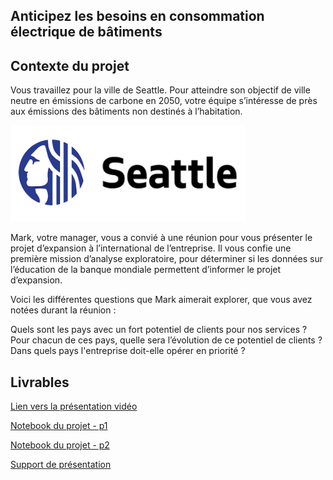 ## Anticipez les besoins en consommation électrique de bâtiments

## Contexte du projet

Vous travaillez pour la ville de Seattle. Pour atteindre son objectif de ville neutre en émissions de carbone en 2050, votre équipe s’intéresse de près aux émissions des bâtiments non destinés à l’habitation.

![ds-p2](/images/ds-p4.png)

Mark, votre manager, vous a convié à une réunion pour vous présenter le projet d’expansion à l’international de l’entreprise. Il vous confie une première mission d’analyse exploratoire, pour déterminer si les données sur l’éducation de la banque mondiale permettent d’informer le projet d’expansion.

Voici les différentes questions que Mark aimerait explorer, que vous avez notées durant la réunion :

Quels sont les pays avec un fort potentiel de clients pour nos services ?
Pour chacun de ces pays, quelle sera l’évolution de ce potentiel de clients ?
Dans quels pays l'entreprise doit-elle opérer en priorité ?

## Livrables

[Lien vers la présentation vidéo](https://youtu.be/ju75VfTAKtk)

[Notebook du projet - p1](https://nbviewer.org/github/jeremy-vangansberg/jeremy-vangansberg.github.io/blob/master/notebooks/ds_p4_p1.ipynb)

[Notebook du projet - p2](https://nbviewer.org/github/jeremy-vangansberg/jeremy-vangansberg.github.io/blob/master/notebooks/ds_p4_p2.ipynb)

[Support de présentation](/pdf/ds_p4.pdf)
